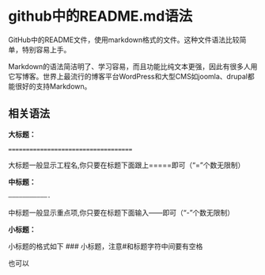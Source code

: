 # github中的README.md语法

GitHub中的README文件，使用markdown格式的文件。这种文件语法比较简单，特别容易上手。

Markdown的语法简洁明了、学习容易，而且功能比纯文本更强，因此有很多人用它写博客。世界上最流行的博客平台WordPress和大型CMS如joomla、drupal都能很好的支持Markdown。

## 相关语法

**大标题：**

    ===================================

大标题一般显示工程名,你只要在标题下面跟上=====即可（“=”个数无限制）



**中标题：**

    ———————————-

中标题一般显示重点项,你只要在标题下面输入——即可（“-”个数无限制）

**小标题：**

小标题的格式如下 ### 小标题，注意#和标题字符中间要有空格

也可以
